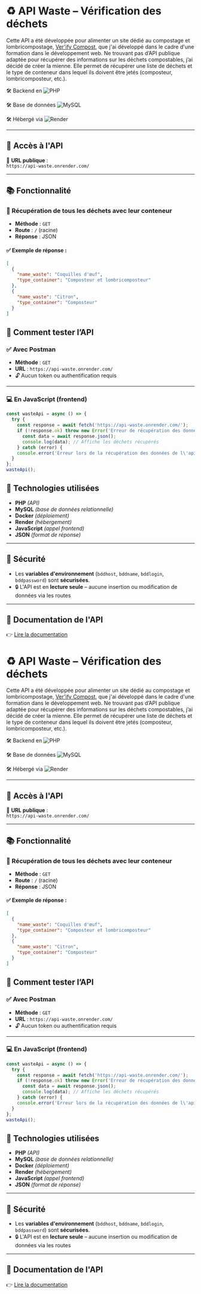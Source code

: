 # ♻️ API Waste – Vérification des déchets
Cette API a été développée pour alimenter un site dédié au compostage et lombricompostage, [Ver'ify Compost](https://verify-compost.vercel.app/), que j'ai développé dans le cadre d'une formation dans le développement web.
Ne trouvant pas d’API publique adaptée pour récupérer des informations sur les déchets compostables, j’ai décidé de créer la mienne.
Elle permet de récupérer une liste de déchets et le type de conteneur dans lequel ils doivent être jetés (composteur, lombricomposteur, etc.).


🛠️ Backend en ![PHP](https://img.shields.io/badge/PHP-777BB4?style=for-the-badge&logo=php&logoColor=white)

🛠️ Base de données ![MySQL](https://img.shields.io/badge/MySQL-005C84?style=for-the-badge&logo=mysql&logoColor=white)

🛠️ Hébergé via ![Render](https://img.shields.io/badge/Render-46E3B7?style=for-the-badge&logo=render&logoColor=white)

---

## 🚀 Accès à l'API

🔗 **URL publique** :  
`https://api-waste.onrender.com/`

---

## 📚 Fonctionnalité

### 🔎 Récupération de tous les déchets avec leur conteneur

- **Méthode** : `GET`
- **Route** : `/` (racine)
- **Réponse** : JSON

#### ✅ Exemple de réponse :

```json
[
  {
    "name_waste": "Coquilles d'œuf",
    "type_container": "Composteur et lombricomposteur"
  },
  {
    "name_waste": "Citron",
    "type_container": "Composteur"
  }
]
```

## 🧪 Comment tester l’API

### ✅ Avec Postman

- **Méthode** : `GET`  
- **URL** : `https://api-waste.onrender.com/`  
- 🔓 Aucun token ou authentification requis

---

### 💻 En JavaScript (frontend)

```js
const wasteApi = async () => {
  try {
    const response = await fetch('https://api-waste.onrender.com/');
    if (!response.ok) throw new Error('Erreur de récupération des données');
      const data = await response.json();
      console.log(data); // Affiche les déchets récupérés
    } catch (error) {
    console.error('Erreur lors de la récupération des données de l\'api', error);
  }
};
wasteApi();
```

## 🧱 Technologies utilisées

- **PHP** *(API)*
- **MySQL** *(base de données relationnelle)*
- **Docker** *(déploiement)*
- **Render** *(hébergement)*
- **JavaScript** *(appel frontend)*
- **JSON** *(format de réponse)*

---

## 🔐 Sécurité

- Les **variables d'environnement** (`bddhost`, `bddname`, `bddlogin`, `bddpassword`) sont **sécurisées**.
- 🔒 L'API est en **lecture seule** – aucune insertion ou modification de données via les routes

---

## 📄 Documentation de l'API

👉 [Lire la documentation](https://github.com/Anais-DZ/api-waste/blob/main/doc-api-waste.pdf)

# ♻️ API Waste – Vérification des déchets
Cette API a été développée pour alimenter un site dédié au compostage et lombricompostage, [Ver'ify Compost](https://verify-compost.vercel.app/), que j'ai développé dans le cadre d'une formation dans le développement web.
Ne trouvant pas d’API publique adaptée pour récupérer des informations sur les déchets compostables, j’ai décidé de créer la mienne.
Elle permet de récupérer une liste de déchets et le type de conteneur dans lequel ils doivent être jetés (composteur, lombricomposteur, etc.).


🛠️ Backend en ![PHP](https://img.shields.io/badge/PHP-777BB4?style=for-the-badge&logo=php&logoColor=white)

🛠️ Base de données ![MySQL](https://img.shields.io/badge/MySQL-005C84?style=for-the-badge&logo=mysql&logoColor=white)

🛠️ Hébergé via ![Render](https://img.shields.io/badge/Render-46E3B7?style=for-the-badge&logo=render&logoColor=white)

---

## 🚀 Accès à l'API

🔗 **URL publique** :  
`https://api-waste.onrender.com/`

---

## 📚 Fonctionnalité

### 🔎 Récupération de tous les déchets avec leur conteneur

- **Méthode** : `GET`
- **Route** : `/` (racine)
- **Réponse** : JSON

#### ✅ Exemple de réponse :

```json
[
  {
    "name_waste": "Coquilles d'œuf",
    "type_container": "Composteur et lombricomposteur"
  },
  {
    "name_waste": "Citron",
    "type_container": "Composteur"
  }
]
```

## 🧪 Comment tester l’API

### ✅ Avec Postman

- **Méthode** : `GET`  
- **URL** : `https://api-waste.onrender.com/`  
- 🔓 Aucun token ou authentification requis

---

### 💻 En JavaScript (frontend)

```js
const wasteApi = async () => {
  try {
    const response = await fetch('https://api-waste.onrender.com/');
    if (!response.ok) throw new Error('Erreur de récupération des données');
      const data = await response.json();
      console.log(data); // Affiche les déchets récupérés
    } catch (error) {
    console.error('Erreur lors de la récupération des données de l\'api', error);
  }
};
wasteApi();
```

## 🧱 Technologies utilisées

- **PHP** *(API)*
- **MySQL** *(base de données relationnelle)*
- **Docker** *(déploiement)*
- **Render** *(hébergement)*
- **JavaScript** *(appel frontend)*
- **JSON** *(format de réponse)*

---

## 🔐 Sécurité

- Les **variables d'environnement** (`bddhost`, `bddname`, `bddlogin`, `bddpassword`) sont **sécurisées**.
- 🔒 L'API est en **lecture seule** – aucune insertion ou modification de données via les routes

---

## 📄 Documentation de l'API

👉 [Lire la documentation](https://github.com/Anais-DZ/api-waste/blob/main/doc-api-waste.pdf)
